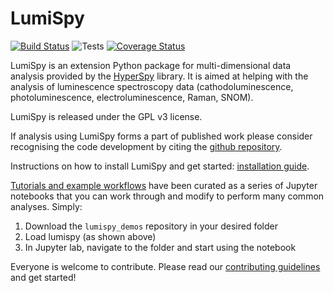 # LumiSpy

[![Build Status](https://dev.azure.com/Lumispy/lumispy/_apis/build/status/LumiSpy.lumispy?branchName=master)](https://dev.azure.com/Lumispy/lumispy/_build/latest?definitionId=3&branchName=master)
![Tests](https://github.com/lumispy/lumispy/workflows/Tests/badge.svg)
[![Coverage Status](https://coveralls.io/repos/github/LumiSpy/lumispy/badge.svg?branch=master)](https://coveralls.io/github/LumiSpy/lumispy?branch=master)

LumiSpy is an extension Python package for multi-dimensional data analysis 
provided by the [HyperSpy](http://hyperspy.org) library. It is aimed at helping 
with the analysis of luminescence spectroscopy data (cathodoluminescence, 
photoluminescence, electroluminescence, Raman, SNOM).

LumiSpy is released under the GPL v3 license. 

If analysis using LumiSpy forms a part of published work please consider 
recognising the code development by citing the
[github repository](www.github.com/lumispy/lumispy).

Instructions on how to install LumiSpy and get started: [installation guide](www.github.com/lumispy/lumispy/blob/master/INSTALLATION.md).

[Tutorials and example workflows](https://github.com/lumispy/lumispy-demos)
have been curated as a series of Jupyter notebooks that you can work through 
and modify to perform many common analyses. Simply:

1. Download the `lumispy_demos` repository in your desired folder
2. Load lumispy (as shown above)
3. In Jupyter lab, navigate to the folder and start using the notebook

Everyone is welcome to contribute. Please read our
[contributing guidelines](https://github.com/lumispy/lumispy/blob/master/.github/CONTRIBUTING.md) and get started!
